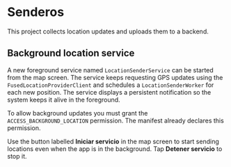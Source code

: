 # Senderos

This project collects location updates and uploads them to a backend.

## Background location service

A new foreground service named `LocationSenderService` can be started from the map screen. The service keeps requesting GPS updates using the `FusedLocationProviderClient` and schedules a `LocationSenderWorker` for each new position. The service displays a persistent notification so the system keeps it alive in the foreground.

To allow background updates you must grant the `ACCESS_BACKGROUND_LOCATION` permission. The manifest already declares this permission.

Use the button labelled **Iniciar servicio** in the map screen to start sending locations even when the app is in the background. Tap **Detener servicio** to stop it.
